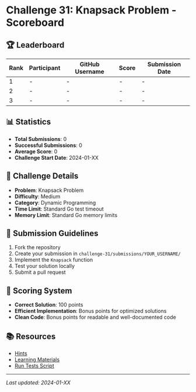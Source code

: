# Challenge 31: Knapsack Problem - Scoreboard

## 🏆 Leaderboard

| Rank | Participant | GitHub Username | Score | Submission Date |
|------|-------------|-----------------|-------|-----------------|
| 1    | -           | -               | -     | -               |
| 2    | -           | -               | -     | -               |
| 3    | -           | -               | -     | -               |

## 📊 Statistics


- **Total Submissions**: 0
- **Successful Submissions**: 0
- **Average Score**: 0
- **Challenge Start Date**: 2024-01-XX

## 🎯 Challenge Details


- **Problem**: Knapsack Problem
- **Difficulty**: Medium
- **Category**: Dynamic Programming
- **Time Limit**: Standard Go test timeout
- **Memory Limit**: Standard Go memory limits

## 📝 Submission Guidelines

1. Fork the repository
2. Create your submission in `challenge-31/submissions/YOUR_USERNAME/`
3. Implement the `Knapsack` function
4. Test your solution locally
5. Submit a pull request

## 🏅 Scoring System


- **Correct Solution**: 100 points
- **Efficient Implementation**: Bonus points for optimized solutions
- **Clean Code**: Bonus points for readable and well-documented code

## 📚 Resources


- [Hints](hints.md)
- [Learning Materials](learning.md)
- [Run Tests Script](run_tests.sh)

---

*Last updated: 2024-01-XX* 
